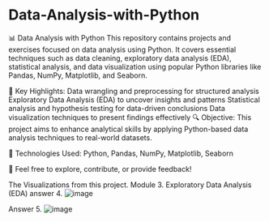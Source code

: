 # Data-Analysis-with-Python
📊 Data Analysis with Python
This repository contains projects and exercises focused on data analysis using Python. It covers essential techniques such as data cleaning, exploratory data analysis (EDA), statistical analysis, and data visualization using popular Python libraries like Pandas, NumPy, Matplotlib, and Seaborn.

🚀 Key Highlights:
Data wrangling and preprocessing for structured analysis
Exploratory Data Analysis (EDA) to uncover insights and patterns
Statistical analysis and hypothesis testing for data-driven conclusions
Data visualization techniques to present findings effectively
🔍 Objective: This project aims to enhance analytical skills by applying Python-based data analysis techniques to real-world datasets.

📂 Technologies Used: Python, Pandas, NumPy, Matplotlib, Seaborn

📌 Feel free to explore, contribute, or provide feedback!









The Visualizations from this project. 
Module 3. Exploratory Data Analysis (EDA)
answer 4.
![image](https://github.com/user-attachments/assets/a9fa6a1b-35a5-4c5f-a244-b8667a77eeb6)


Answer 5.
![image](https://github.com/user-attachments/assets/ffa8d6fb-174c-4b97-b981-c753c1ac0828)
